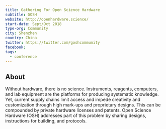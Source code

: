```yaml
---
title: Gathering For Open Science Hardware
subtitle: GOSH
website: http://openhardware.science/ 
start-date: Sept/Oct 2018
type-org: Community
city: Shenzhen
country: China
twitter: https://twitter.com/goshcommunity 
facebook: 
tags:
  - conference
---
```


## About
Without hardware, there is no science. Instruments, reagents, computers, and lab equipment are the platforms for producing systematic knowledge. Yet, current supply chains limit access and impede creativity and customization through high mark-ups and proprietary designs. This can be compounded by private hardware licenses and patents. Open Science Hardware (OSH) addresses part of this problem by sharing designs, instructions for building, and protocols.
